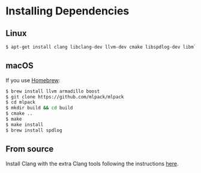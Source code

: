 # Installing Dependencies
## Linux
```sh
$ apt-get install clang libclang-dev llvm-dev cmake libspdlog-dev libmlpack-dev
```
## macOS
If you use [Homebrew](https://brew.sh):
```sh
$ brew install llvm armadillo boost
$ git clone https://github.com/mlpack/mlpack
$ cd mlpack
$ mkdir build && cd build
$ cmake ..
$ make
$ make install
$ brew install spdlog
```

## From source
Install Clang with the extra Clang tools following the instructions [here](https://clang.llvm.org/get_started.html).
